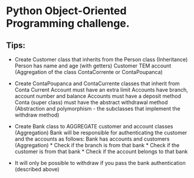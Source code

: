 # Python Object-Oriented Programming challenge.

## Tips:

- Create Customer class that inherits from the Person class (Inheritance) Person has name and age (with getters) Customer TEM account (Aggregation of the class ContaCorrente or ContaPoupanca) 

- Create ContaPoupanca and ContaCurrente classes that inherit from Conta Current Account must have an extra limit Accounts have branch, account number and balance Accounts must have a deposit method Conta (super class) must have the abstract withdrawal method (Abstraction and polymorphism - the subclasses that implement the withdraw method) 

- Create Bank class to AGGREGATE customer and account classes (Aggregation) Bank will be responsible for authenticating the customer and the accounts as follows: Bank has accounts and customers (Aggregation) * Check if the branch is from that bank * Check if the customer is from that bank * Check if the account belongs to that bank 

- It will only be possible to withdraw if you pass the bank authentication (described above)
